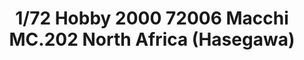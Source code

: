 ---
layout: product
title: "1/72 Hobby 2000 72006 Macchi MC.202 North Africa (Hasegawa)"
price: "2400" 
desc: "Maketa"
img_path: "/assets/img/H2K72006.webp"
brand: "N/A"
available: false
special_offer: false
new: false
soon: false
cat: "010000"
subcat: "011900"
subsubcat: "0N/A"
sifra: "H2K72006"
popular: false
---